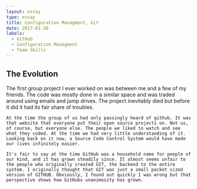 ```yaml
---
layout: essay
type: essay
title: Configuration Managment, Git
date: 2017-01-30
labels:
  - GitHub
  - Configuration Managment
  - Team Skills
---
```


## The Evolution

The first group project I ever worked on was between me and a few of my friends. The code was mostly done in a similar space and was traded around using emails and jump drives. The project inevitably died but before it did it had its fair share of troubles.

	At the time the group of us had only passingly heard of github. It was that website that everyone put their open source projects on. Not us, of course, but everyone else. The people we liked to watch and see what they coded. At the time we had very little understanding of it. Looking back on it now, a Source Code Control System would have made our lives infinitely easier. 
	
	It's fair to say at the time GitHub was a household name for people of our kind, and it has grown steadily since. It almost seems unfair to the people who originally created GIT, the backend to the entire system. I originally thought that GIT was just a small pocket sized version of GITHUB. Obviously, I found out quickly I was wrong but that perspective shows how GitHubs unanimosity has grown.
	
	